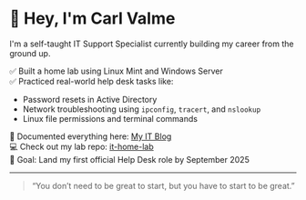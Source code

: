 # 👋 Hey, I'm Carl Valme

I'm a self-taught IT Support Specialist currently building my career from the ground up.

✅ Built a home lab using Linux Mint and Windows Server  
✅ Practiced real-world help desk tasks like:  
- Password resets in Active Directory  
- Network troubleshooting using `ipconfig`, `tracert`, and `nslookup`  
- Linux file permissions and terminal commands  

📘 Documented everything here: [My IT Blog](https://carlvalme.wordpress.com)  
💻 Check out my lab repo: [it-home-lab](https://github.com/YOUR-USERNAME/it-home-lab)  
🎯 Goal: Land my first official Help Desk role by September 2025

---

> “You don’t need to be great to start, but you have to start to be great.”

